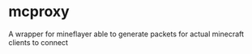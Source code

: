 # mcproxy

A wrapper for mineflayer able to generate packets for actual minecraft clients to connect
